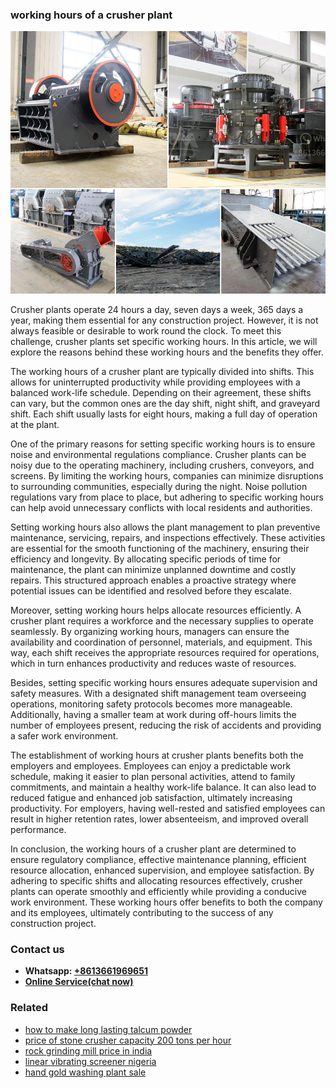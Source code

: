 <h3>working hours of a crusher plant</h3><img src='1704951378.jpg' alt=''><p>Crusher plants operate 24 hours a day, seven days a week, 365 days a year, making them essential for any construction project. However, it is not always feasible or desirable to work round the clock. To meet this challenge, crusher plants set specific working hours. In this article, we will explore the reasons behind these working hours and the benefits they offer.</p><p>The working hours of a crusher plant are typically divided into shifts. This allows for uninterrupted productivity while providing employees with a balanced work-life schedule. Depending on their agreement, these shifts can vary, but the common ones are the day shift, night shift, and graveyard shift. Each shift usually lasts for eight hours, making a full day of operation at the plant.</p><p>One of the primary reasons for setting specific working hours is to ensure noise and environmental regulations compliance. Crusher plants can be noisy due to the operating machinery, including crushers, conveyors, and screens. By limiting the working hours, companies can minimize disruptions to surrounding communities, especially during the night. Noise pollution regulations vary from place to place, but adhering to specific working hours can help avoid unnecessary conflicts with local residents and authorities.</p><p>Setting working hours also allows the plant management to plan preventive maintenance, servicing, repairs, and inspections effectively. These activities are essential for the smooth functioning of the machinery, ensuring their efficiency and longevity. By allocating specific periods of time for maintenance, the plant can minimize unplanned downtime and costly repairs. This structured approach enables a proactive strategy where potential issues can be identified and resolved before they escalate.</p><p>Moreover, setting working hours helps allocate resources efficiently. A crusher plant requires a workforce and the necessary supplies to operate seamlessly. By organizing working hours, managers can ensure the availability and coordination of personnel, materials, and equipment. This way, each shift receives the appropriate resources required for operations, which in turn enhances productivity and reduces waste of resources.</p><p>Besides, setting specific working hours ensures adequate supervision and safety measures. With a designated shift management team overseeing operations, monitoring safety protocols becomes more manageable. Additionally, having a smaller team at work during off-hours limits the number of employees present, reducing the risk of accidents and providing a safer work environment.</p><p>The establishment of working hours at crusher plants benefits both the employers and employees. Employees can enjoy a predictable work schedule, making it easier to plan personal activities, attend to family commitments, and maintain a healthy work-life balance. It can also lead to reduced fatigue and enhanced job satisfaction, ultimately increasing productivity. For employers, having well-rested and satisfied employees can result in higher retention rates, lower absenteeism, and improved overall performance.</p><p>In conclusion, the working hours of a crusher plant are determined to ensure regulatory compliance, effective maintenance planning, efficient resource allocation, enhanced supervision, and employee satisfaction. By adhering to specific shifts and allocating resources effectively, crusher plants can operate smoothly and efficiently while providing a conducive work environment. These working hours offer benefits to both the company and its employees, ultimately contributing to the success of any construction project.</p><h3>Contact us</h3><ul><li><strong>Whatsapp:&nbsp;<a href="https://wa.me/8613661969651">+8613661969651</a></strong></li><li><a href="https://swt.shibang-china.com/?git&amp;zhl&amp;working hours of a crusher plant"><strong>Online Service(chat now)</strong></a></li></ul><h3>Related</h3><ul><li><a href='how to make long lasting talcum powder.md'>how to make long lasting talcum powder</a></li><li><a href='price of stone crusher capacity 200 tons per hour.md'>price of stone crusher capacity 200 tons per hour</a></li><li><a href='rock grinding mill price in india.md'>rock grinding mill price in india</a></li><li><a href='linear vibrating screener nigeria.md'>linear vibrating screener nigeria</a></li><li><a href='hand gold washing plant sale.md'>hand gold washing plant sale</a></li></ul>